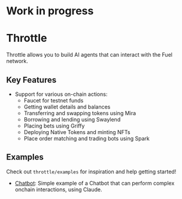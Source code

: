 # Work in progress
# Throttle

Throttle allows you to build AI agents that can interact with the Fuel network.

## Key Features
- Support for various on-chain actions:
  - Faucet for testnet funds
  - Getting wallet details and balances
  - Transferring and swapping tokens using Mira
  - Borrowing and lending using Swaylend
  - Placing bets using Griffy
  - Deploying Native Tokens and minting NFTs
  - Place order matching and trading bots using Spark

## Examples
Check out `throttle/examples` for inspiration and help getting started!
- [Chatbot](./cdp-langchain/examples/chatbot/README.md): Simple example of a Chatbot that can perform complex onchain interactions, using Claude.
